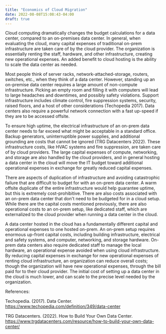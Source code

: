 ```yaml
---
title: "Economics of Cloud Migration"
date: 2022-08-08T15:08:43-04:00
draft: true
---
```



Cloud computing dramatically changes the budget calculations for a data center,
compared to an on-premises data center. In general, when evaluating the cloud,
many capital expenses of traditional on-prem infrastructure are taken care of
by the cloud provider. The organization is essentially renting the staff,
hardware, and other infrastructure, creating new operational expenses. An added
benefit to cloud hosting is the ability to scale the data center as needed.

Most people think of server racks, network-attached-storage, routers, switches,
etc., when they think of a data center. However, standing up an on-premise data
center requires a large amount of non-compute infrastructure. Picking an empty
room and filling it with computers will lead to large headaches and downtimes,
and possibly safety violations. Support infrastructure includes climate
control, fire suppression systems, security, raised floors, and a host of other
considerations (Techopedia 2017). Data centers also require a powerful network
connection with a fast up-speed if they are to be accessed offsite.

To ensure high uptime, the electrical infrastructure of an on-prem data center
needs to far exceed what might be acceptable in a standard office. Backup
generators, uninterruptible power supplies, and additional grounding are costs
that cannot be ignored (TRG Datacenters 2022). These infrastructure costs, like
HVAC systems and fire suppression, are taken care of by cloud providers. The
large capital expenses of compute, networking, and storage are also handled by
the cloud providers, and in general hosting a data center in the cloud will
move the IT budget toward additional operational expenses in exchange for
greatly reduced capital expenses.

There are aspects of duplication of infrastructure and avoiding catastrophic
failure that are difficult to budget for with an on-prem data center. A warm
offsite duplicate of the entire infrastructure would help guarantee uptime, but
this is extremely cost-prohibitive. There are also costs associated with an
on-prem data center that don't need to be budgeted for in a cloud setup. While
there are the capital costs mentioned previously, there are also operational
costs to an on-prem setup, like dedicated staff, which are externalized to the
cloud provider when running a data center in the cloud.

A data center hosted in the cloud has a fundamentally different capital and
operational expenses to one hosted on-prem. An on-prem setup requires enormous
up-front capital costs, including building infrastructure, electrical and
safety systems, and computer, networking, and storage hardware. On-prem data
centers also require dedicated staff to manage the local hardware, an
operational expense avoided when using cloud infrastructure. By reducing
capital expenses in exchange for new operational expenses of renting cloud
infrastructure, an organization can reduce overall costs; though the
organization will have new operational expenses, through the bill paid for to
their cloud provider. The initial cost of setting up a data center in the cloud
is much lower, and can scale to the precise level needed by the organization.

References:

Techopedia. (2017). Data Center.
https://www.techopedia.com/definition/349/data-center

TRG Datacenters. (2022). How to Build Your Own Data Center.
https://www.trgdatacenters.com/resource/how-to-build-your-own-data-center/
